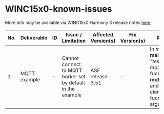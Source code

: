 # WINC15x0-known-issues
More info may be available via WINC15x0 Harmony 3 release notes [here](https://github.com/Microchip-MPLAB-Harmony/wireless_apps_winc1500/blob/master/release_notes.md)

| No.		| Deliverable 	| ID | Issue / Limitation | Affected Version(s) | Fix Version(s) | Recommendation |
| ----- | ------------- | -- | ------------------ | ------------------- | -------------- | -------------- |
| 1 | MQTT example | - | Cannot connect to MQTT borker set by default in the example | ASF release 3.51 | - | In *main.h*, change **main_mqtt_broker** to *"test.mosquitto.org"*. In *main.c*, look for fucntion call **mqtt_connect_broker()** and change MQTT cient ID passed to fucntion (5th argument) to *NULL* |

